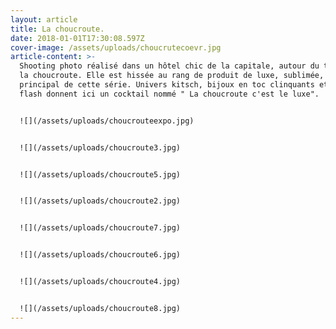```yaml
---
layout: article
title: La choucroute.
date: 2018-01-01T17:30:08.597Z
cover-image: /assets/uploads/choucrutecoevr.jpg
article-content: >-
  Shooting photo réalisé dans un hôtel chic de la capitale, autour du thème de
  la choucroute. Elle est hissée au rang de produit de luxe, sublimée, sujet
  principal de cette série. Univers kitsch, bijoux en toc clinquants et ring
  flash donnent ici un cocktail nommé " La choucroute c'est le luxe".


  ![](/assets/uploads/choucrouteexpo.jpg)


  ![](/assets/uploads/choucroute3.jpg)


  ![](/assets/uploads/choucroute5.jpg)


  ![](/assets/uploads/choucroute2.jpg)


  ![](/assets/uploads/choucroute7.jpg)


  ![](/assets/uploads/choucroute6.jpg)


  ![](/assets/uploads/choucroute4.jpg)


  ![](/assets/uploads/choucroute8.jpg)
---
```


